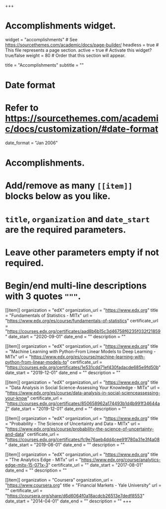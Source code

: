 +++
# Accomplishments widget.
widget = "accomplishments"  # See https://sourcethemes.com/academic/docs/page-builder/
headless = true  # This file represents a page section.
active = true  # Activate this widget? true/false
weight = 80  # Order that this section will appear.

title = "Accomplishments"
subtitle = ""

# Date format
#   Refer to https://sourcethemes.com/academic/docs/customization/#date-format
date_format = "Jan 2006"

# Accomplishments.
#   Add/remove as many `[[item]]` blocks below as you like.
#   `title`, `organization` and `date_start` are the required parameters.
#   Leave other parameters empty if not required.
#   Begin/end multi-line descriptions with 3 quotes `"""`.

[[item]]
  organization = "edX"
  organization_url = "https://www.edx.org"
  title = "Fundamentals of Statistics - MITx"
  url = "https://www.edx.org/es/course/fundamentals-of-statistics"
  certificate_url = "https://courses.edx.org/certificates/aad8b6b15c3d46758f6235f032f21859"
  date_start = "2020-09-01"
  date_end = ""
  description = ""

[[item]]
  organization = "edX"
  organization_url = "https://www.edx.org"
  title = "Machine Learning with Python-From Linear Models to Deep Learning - MITx"
  url = "https://www.edx.org/es/course/machine-learning-with-python-from-linear-models-to"
  certificate_url = "https://courses.edx.org/certificates/1e531cdd71ef430fadacde685e9fd50b"
  date_start = "2019-12-01"
  date_end = ""
  description = ""

[[item]]
  organization = "edX"
  organization_url = "https://www.edx.org"
  title = "Data Analysis in Social Science-Assessing Your Knowledge - MITx"
  url = "https://www.edx.org/es/course/data-analysis-in-social-scienceassessing-your-know"
  certificate_url = "https://courses.edx.org/certificates/850658962a174493b1d4b991f34644a7"
  date_start = "2019-12-01"
  date_end = ""
  description = ""

[[item]]
  organization = "edX"
  organization_url = "https://www.edx.org"
  title = "Probability - The Science of Uncertainty and Data - MITx"
  url = "https://www.edx.org/es/course/probability-the-science-of-uncertainty-and-data"
  certificate_url = "https://courses.edx.org/certificates/fc9e76aeb4dd4cee91f780a31e3f4a08"
  date_start = "2019-08-01"
  date_end = ""
  description = ""

[[item]]
  organization = "edX"
  organization_url = "https://www.edx.org"
  title = "The Analytics Edge - MITx"
  url = "https://www.edx.org/course/analytics-edge-mitx-15-071x-3"
  certificate_url = ""
  date_start = "2017-08-01"
  date_end = ""
  description = ""
  
[[item]]
  organization = "Coursera"
  organization_url = "https://www.coursera.org"
  title = "Financial Markets - Yale University"
  url = ""
  certificate_url = "https://coursera.org/share/d6d6064f0a18acdcb26513e7dedf8553"
  date_start = "2014-04-01"
  date_end = ""
  description = ""
+++
